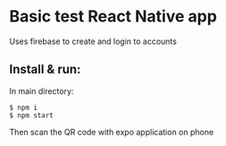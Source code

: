 # Basic test React Native app

Uses firebase to create and login to accounts

## Install & run:
In main directory:
```console
$ npm i
$ npm start
```
Then scan the QR code with expo application on phone